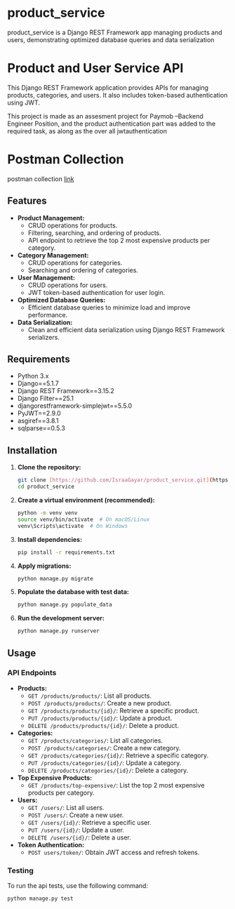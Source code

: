 # product_service
product_service is a Django REST Framework app managing products and users, demonstrating optimized database queries and data serialization
# Product and User Service API

This Django REST Framework application provides APIs for managing products, categories, and users. It also includes token-based authentication using JWT.

This project is made as an assesment project for  Paymob –Backend Engineer Position, and the product authentication part was added to the required task, as along as the over all jwtauthentication

# Postman Collection
 postman collection [link](https://www.postman.com/israagayar/product-service/collection/0c056ef/django-assessment-api?action=share&creator=18684679)


## Features

-   **Product Management:**
    -   CRUD operations for products.
    -   Filtering, searching, and ordering of products.
    -   API endpoint to retrieve the top 2 most expensive products per category.
-   **Category Management:**
    -   CRUD operations for categories.
    -   Searching and ordering of categories.
-   **User Management:**
    -   CRUD operations for users.
    -   JWT token-based authentication for user login.
-   **Optimized Database Queries:**
    -   Efficient database queries to minimize load and improve performance.
-   **Data Serialization:**
    -   Clean and efficient data serialization using Django REST Framework serializers.


## Requirements

-   Python 3.x
-   Django==5.1.7
-   Django REST Framework==3.15.2
-   Django Filter==25.1
-   djangorestframework-simplejwt==5.5.0
-   PyJWT==2.9.0
-   asgiref==3.8.1
-   sqlparse==0.5.3

## Installation

1.  **Clone the repository:**

    ```bash
    git clone [https://github.com/IsraaGayar/product_service.git](https://github.com/IsraaGayar/product_service.git)
    cd product_service
    ```

2.  **Create a virtual environment (recommended):**

    ```bash
    python -m venv venv
    source venv/bin/activate  # On macOS/Linux
    venv\Scripts\activate  # On Windows
    ```

3.  **Install dependencies:**

    ```bash
    pip install -r requirements.txt
    ```

4.  **Apply migrations:**

    ```bash
    python manage.py migrate
    ```

5.  **Populate the database with test data:**

    ```bash
    python manage.py populate_data
    ```

6.  **Run the development server:**

    ```bash
    python manage.py runserver
    ```

## Usage

### API Endpoints

-   **Products:**
    -   `GET /products/products/`: List all products.
    -   `POST /products/products/`: Create a new product.
    -   `GET /products/products/{id}/`: Retrieve a specific product.
    -   `PUT /products/products/{id}/`: Update a product.
    -   `DELETE /products/products/{id}/`: Delete a product.
-   **Categories:**
    -   `GET /products/categories/`: List all categories.
    -   `POST /products/categories/`: Create a new category.
    -   `GET /products/categories/{id}/`: Retrieve a specific category.
    -   `PUT /products/categories/{id}/`: Update a category.
    -   `DELETE /products/categories/{id}/`: Delete a category.
-   **Top Expensive Products:**
    -   `GET /products/top-expensive/`: List the top 2 most expensive products per category.
-   **Users:**
    -   `GET /users/`: List all users.
    -   `POST /users/`: Create a new user.
    -   `GET /users/{id}/`: Retrieve a specific user.
    -   `PUT /users/{id}/`: Update a user.
    -   `DELETE /users/{id}/`: Delete a user.
-   **Token Authentication:**
    -   `POST users/token/`: Obtain JWT access and refresh tokens.

### Testing

To run the api tests, use the following command:

```bash
python manage.py test